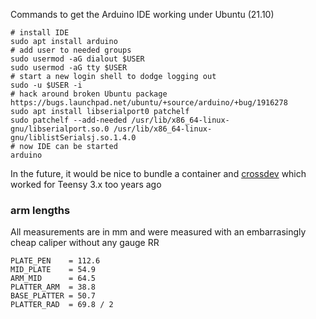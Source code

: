 Commands to get the Arduino IDE working under Ubuntu (21.10)

```shell
# install IDE
sudo apt install arduino
# add user to needed groups
sudo usermod -aG dialout $USER
sudo usermod -aG tty $USER
# start a new login shell to dodge logging out
sudo -u $USER -i
# hack around broken Ubuntu package https://bugs.launchpad.net/ubuntu/+source/arduino/+bug/1916278
sudo apt install libserialport0 patchelf
sudo patchelf --add-needed /usr/lib/x86_64-linux-gnu/libserialport.so.0 /usr/lib/x86_64-linux-gnu/liblistSerialsj.so.1.4.0
# now IDE can be started
arduino
```

In the future, it would be nice to bundle a container and [crossdev](https://wiki.gentoo.org/wiki/Arduino#Recommended:_Install_the_toolchain_using_crossdev) which worked for Teensy 3.x too years ago

### arm lengths

All measurements are in mm and were measured with an embarrasingly cheap caliper without any gauge RR

```none
PLATE_PEN    = 112.6
MID_PLATE    = 54.9
ARM_MID      = 64.5
PLATTER_ARM  = 38.8
BASE_PLATTER = 50.7
PLATTER_RAD  = 69.8 / 2
```
